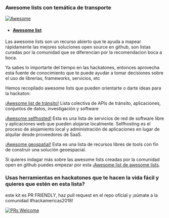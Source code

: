 ### Awesome lists con temática de transporte

 <a href="https://awesome.re">
		<img src="https://awesome.re/badge.svg" alt="Awesome">
	</a>
 
- #### [Awesome list](https://github.com/topics/awesome-list)

Las awesome lists son un recurso abierto que te ayuda a mapear rápidamente las mejores soluciones open source en github, son listas curadas por la comunidad que se diferencian por la recomendacion boca a boca. 

Ya sabes lo importarte del tiempo en las hackatones, entonces aprovecha esta fuente de conocimiento que te puede ayudar a tomar decisiones sobre el uso de librerias, frameworks, servicios, etc

Hemos recopilado awesome lists que pueden orientarte o darte ideas para la hackaton:

[¡Awesome list de tránsito!](https://github.com/CUTR-at-USF/awesome-transit)
Lista colectiva de APIs de tránsito, aplicaciones, conjuntos de datos, investigación y software

[¡Awesome selfhosted!](https://github.com/Kickball/awesome-selfhosted) 
Esta es una lista de servicios de red de software libre y aplicaciones web que pueden alojarse localmente. Selfhosting es el proceso de alojamiento local y administración de aplicaciones en lugar de alquilar desde proveedores de SaaS.

[¡Awesome geospatial!](https://github.com/sacridini/Awesome-Geospatial) 
Esta es una lista de recursos libres de tools con fin de construir una solución geoespacial.

Si quieres indagar más sobre las awesome lists creadas por la comunidad open en github puedes empezar por esta [¡Awesome list de awesome lists](https://github.com/sindresorhus/awesome#readme).  
 
### Usas herramientas en hackatones que te hacen la vida fácil y quieres que estén en esta lista?
este kit es PR FRIENDLY, haz pull request en el repo oficial y ¡súmate a la comunidad #hackamericas2018!

 [![PRs Welcome](https://img.shields.io/badge/PRs-welcome-brightgreen.svg?style=flat-square)](https://github.com/EL-BID/kit-HackAmericas/blob/gh-pages/_posts/2000-01-05-recursos.md)
